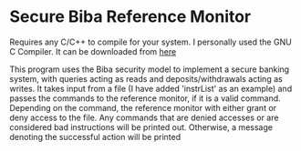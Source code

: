 <h1>Secure Biba Reference Monitor</h1>

<p> 
Requires any C/C++ to compile for your system. I personally used the GNU C Compiler. It can be downloaded from <a href="https://gcc.gnu.org/">here<a>
</p>

<p>
This program uses the Biba security model to implement a secure banking system, with queries acting as reads and deposits/withdrawals acting as writes. It takes input from a file (I have added 'instrList' as an example) and passes the commands to the reference monitor, if it is a valid command. Depending on the command, the reference monitor with either grant or deny access to the file. Any commands that are denied accesses or are considered bad instructions will be printed out. Otherwise, a message denoting the successful action will be printed
</p>
